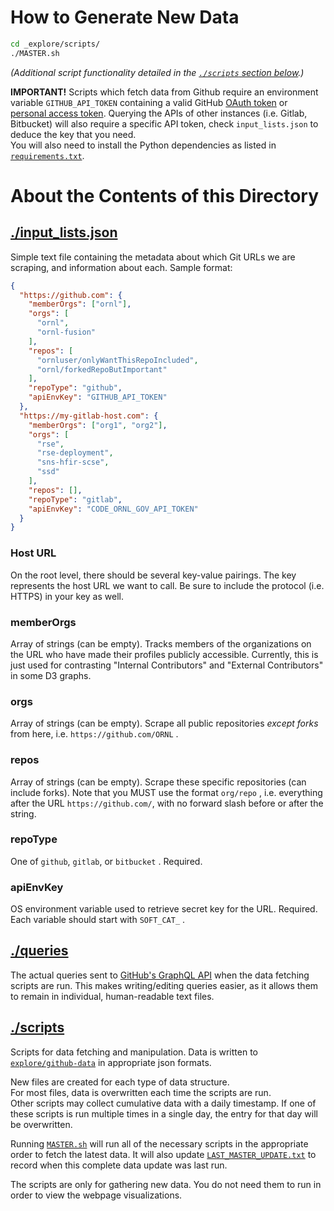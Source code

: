 # How to Generate New Data

```bash
cd _explore/scripts/
./MASTER.sh
```

_(Additional script functionality detailed in the [`./scripts` section below][jump2 scripts].)_

**IMPORTANT!**
Scripts which fetch data from Github require an environment variable `GITHUB_API_TOKEN` containing a valid GitHub [OAuth token][oauth] or [personal access token][personaltoken].
Querying the APIs of other instances (i.e. Gitlab, Bitbucket) will also require a specific API token, check `input_lists.json` to deduce the key that you need.  
You will also need to install the Python dependencies as listed in [`requirements.txt`][requires].

# About the Contents of this Directory

## [./input_lists.json][inputs file]

Simple text file containing the metadata about which Git URLs we are scraping, and information about each. Sample format:

```json
{
  "https://github.com": {
    "memberOrgs": ["ornl"],
    "orgs": [
      "ornl",
      "ornl-fusion"
    ],
    "repos": [
      "ornluser/onlyWantThisRepoIncluded",
      "ornl/forkedRepoButImportant"
    ],
    "repoType": "github",
    "apiEnvKey": "GITHUB_API_TOKEN"
  },
  "https://my-gitlab-host.com": {
    "memberOrgs": ["org1", "org2"],
    "orgs": [
      "rse",
      "rse-deployment",
      "sns-hfir-scse",
      "ssd"
    ],
    "repos": [],
    "repoType": "gitlab",
    "apiEnvKey": "CODE_ORNL_GOV_API_TOKEN"
  }
}
```

### Host URL

On the root level, there should be several key-value pairings. The key represents the host URL we want to call. Be sure to include the protocol (i.e. HTTPS) in your key as well.

### memberOrgs

Array of strings (can be empty). Tracks members of the organizations on the URL who have made their profiles publicly accessible. Currently, this is just used for contrasting "Internal Contributors" and "External Contributors" in some D3 graphs.

### orgs

Array of strings (can be empty). Scrape all public repositories _except forks_ from here, i.e. `https://github.com/ORNL` .

### repos

Array of strings (can be empty). Scrape these specific repositories (can include forks). Note that you MUST use the format `org/repo` , i.e. everything after the URL `https://github.com/`, with no forward slash before or after the string.

### repoType

One of `github`, `gitlab`, or `bitbucket` . Required.

### apiEnvKey

OS environment variable used to retrieve secret key for the URL. Required. Each variable should start with `SOFT_CAT_` .

## [./queries][queries dir]

The actual queries sent to [GitHub's GraphQL API][gitgraphql] when the data fetching scripts are run. This makes writing/editing queries easier, as it allows them to remain in individual, human-readable text files.

## [./scripts][scripts dir]

Scripts for data fetching and manipulation. Data is written to [`explore/github-data`][data dir] in appropriate json formats.

New files are created for each type of data structure.  
For most files, data is overwritten each time the scripts are run.  
Other scripts may collect cumulative data with a daily timestamp. If one of these scripts is run multiple times in a single day, the entry for that day will be overwritten.

Running [`MASTER.sh`][mastersh] will run all of the necessary scripts in the appropriate order to fetch the latest data. It will also update [`LAST_MASTER_UPDATE.txt`][lastmasterup] to record when this complete data update was last run.

The scripts are only for gathering new data. You do not need them to run in order to view the webpage visualizations.

[jump2 scripts]: #scripts
[inputs file]: input_lists.json
[data dir]: ../explore/github-data
[queries dir]: queries
[scripts dir]: scripts
[requires]: scripts/requirements.txt
[mastersh]: scripts/MASTER.sh
[lastmasterup]: LAST_MASTER_UPDATE.txt
[gitgraphql]: https://developer.github.com/v4/
[oauth]: https://github.com/settings/developers
[personaltoken]: https://github.com/settings/tokens
